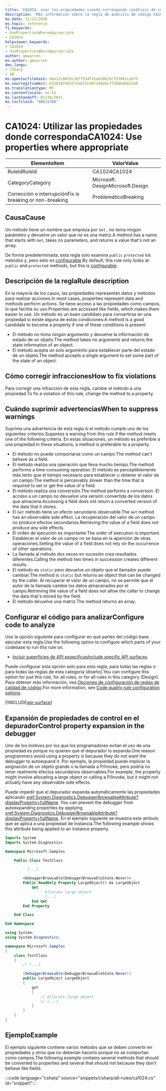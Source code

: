 ```yaml
---
title: 'CA1024: usar las propiedades cuando corresponda (análisis de código)'
description: 'Más información sobre la regla de análisis de código CA1024: usar propiedades cuando sea necesario'
ms.date: 12/21/2020
ms.topic: reference
f1_keywords:
- UsePropertiesWhereAppropriate
- CA1024
helpviewer_keywords:
- CA1024
- UsePropertiesWhereAppropriate
author: gewarren
ms.author: gewarren
dev_langs:
- CSharp
- VB
ms.openlocfilehash: bbe12c80fdc16f7934f35a620629cf53901ca5f5
ms.sourcegitcommit: 632818f4b527e5bf3c48fc04e0c7f3b4bdb8a248
ms.translationtype: MT
ms.contentlocale: es-ES
ms.lasthandoff: 01/20/2021
ms.locfileid: "98615794"
---
```

# <a name="ca1024-use-properties-where-appropriate"></a><span data-ttu-id="ef18a-103">CA1024: Utilizar las propiedades donde corresponda</span><span class="sxs-lookup"><span data-stu-id="ef18a-103">CA1024: Use properties where appropriate</span></span>

| <span data-ttu-id="ef18a-104">Elemento</span><span class="sxs-lookup"><span data-stu-id="ef18a-104">Item</span></span>                                     | <span data-ttu-id="ef18a-105">Valor</span><span class="sxs-lookup"><span data-stu-id="ef18a-105">Value</span></span>            |
|------------------------------------------|------------------|
| <span data-ttu-id="ef18a-106">RuleId</span><span class="sxs-lookup"><span data-stu-id="ef18a-106">RuleId</span></span>                                   | <span data-ttu-id="ef18a-107">CA1024</span><span class="sxs-lookup"><span data-stu-id="ef18a-107">CA1024</span></span>           |
| <span data-ttu-id="ef18a-108">Category</span><span class="sxs-lookup"><span data-stu-id="ef18a-108">Category</span></span>                                 | <span data-ttu-id="ef18a-109">Microsoft. Design</span><span class="sxs-lookup"><span data-stu-id="ef18a-109">Microsoft.Design</span></span> |
| <span data-ttu-id="ef18a-110">Corrección o interrupción</span><span class="sxs-lookup"><span data-stu-id="ef18a-110">Fix is breaking or non-breaking</span></span> | <span data-ttu-id="ef18a-111">Problemático</span><span class="sxs-lookup"><span data-stu-id="ef18a-111">Breaking</span></span>         |

## <a name="cause"></a><span data-ttu-id="ef18a-112">Causa</span><span class="sxs-lookup"><span data-stu-id="ef18a-112">Cause</span></span>

<span data-ttu-id="ef18a-113">Un método tiene un nombre que empieza por `Get` , no toma ningún parámetro y devuelve un valor que no es una matriz.</span><span class="sxs-lookup"><span data-stu-id="ef18a-113">A method has a name that starts with `Get`, takes no parameters, and returns a value that's not an array.</span></span>

<span data-ttu-id="ef18a-114">De forma predeterminada, esta regla solo examina `public` `protected` los métodos y, pero esto es [configurable](#configure-code-to-analyze).</span><span class="sxs-lookup"><span data-stu-id="ef18a-114">By default, this rule only looks at `public` and `protected` methods, but this is [configurable](#configure-code-to-analyze).</span></span>

## <a name="rule-description"></a><span data-ttu-id="ef18a-115">Descripción de la regla</span><span class="sxs-lookup"><span data-stu-id="ef18a-115">Rule description</span></span>

<span data-ttu-id="ef18a-116">En la mayoría de los casos, las propiedades representan datos y métodos para realizar acciones.</span><span class="sxs-lookup"><span data-stu-id="ef18a-116">In most cases, properties represent data and methods perform actions.</span></span> <span data-ttu-id="ef18a-117">Se tiene acceso a las propiedades como campos, lo que facilita su uso.</span><span class="sxs-lookup"><span data-stu-id="ef18a-117">Properties are accessed like fields, which makes them easier to use.</span></span> <span data-ttu-id="ef18a-118">Un método es un buen candidato para convertirse en una propiedad si existe alguna de estas condiciones:</span><span class="sxs-lookup"><span data-stu-id="ef18a-118">A method is a good candidate to become a property if one of these conditions is present:</span></span>

- <span data-ttu-id="ef18a-119">El método no toma ningún argumento y devuelve la información de estado de un objeto.</span><span class="sxs-lookup"><span data-stu-id="ef18a-119">The method takes no arguments and returns the state information of an object.</span></span>
- <span data-ttu-id="ef18a-120">El método acepta un solo argumento para establecer parte del estado de un objeto.</span><span class="sxs-lookup"><span data-stu-id="ef18a-120">The method accepts a single argument to set some part of the state of an object.</span></span>

## <a name="how-to-fix-violations"></a><span data-ttu-id="ef18a-121">Cómo corregir infracciones</span><span class="sxs-lookup"><span data-stu-id="ef18a-121">How to fix violations</span></span>

<span data-ttu-id="ef18a-122">Para corregir una infracción de esta regla, cambie el método a una propiedad.</span><span class="sxs-lookup"><span data-stu-id="ef18a-122">To fix a violation of this rule, change the method to a property.</span></span>

## <a name="when-to-suppress-warnings"></a><span data-ttu-id="ef18a-123">Cuándo suprimir advertencias</span><span class="sxs-lookup"><span data-stu-id="ef18a-123">When to suppress warnings</span></span>

<span data-ttu-id="ef18a-124">Suprima una advertencia de esta regla si el método cumple uno de los siguientes criterios.</span><span class="sxs-lookup"><span data-stu-id="ef18a-124">Suppress a warning from this rule if the method meets one of the following criteria.</span></span> <span data-ttu-id="ef18a-125">En estas situaciones, un método es preferible a una propiedad.</span><span class="sxs-lookup"><span data-stu-id="ef18a-125">In these situations, a method is preferable to a property.</span></span>

- <span data-ttu-id="ef18a-126">El método no puede comportarse como un campo.</span><span class="sxs-lookup"><span data-stu-id="ef18a-126">The method can't behave as a field.</span></span>
- <span data-ttu-id="ef18a-127">El método realiza una operación que lleva mucho tiempo.</span><span class="sxs-lookup"><span data-stu-id="ef18a-127">The method performs a time-consuming operation.</span></span> <span data-ttu-id="ef18a-128">El método es perceptiblemente más lento que el tiempo necesario para establecer u obtener el valor de un campo.</span><span class="sxs-lookup"><span data-stu-id="ef18a-128">The method is perceivably slower than the time that is required to set or get the value of a field.</span></span>
- <span data-ttu-id="ef18a-129">El método realiza una conversión.</span><span class="sxs-lookup"><span data-stu-id="ef18a-129">The method performs a conversion.</span></span> <span data-ttu-id="ef18a-130">El acceso a un campo no devuelve una versión convertida de los datos que almacena.</span><span class="sxs-lookup"><span data-stu-id="ef18a-130">Accessing a field does not return a converted version of the data that it stores.</span></span>
- <span data-ttu-id="ef18a-131">El `Get` método tiene un efecto secundario observable.</span><span class="sxs-lookup"><span data-stu-id="ef18a-131">The `Get` method has an observable side effect.</span></span> <span data-ttu-id="ef18a-132">La recuperación del valor de un campo no produce efectos secundarios.</span><span class="sxs-lookup"><span data-stu-id="ef18a-132">Retrieving the value of a field does not produce any side effects.</span></span>
- <span data-ttu-id="ef18a-133">El orden de ejecución es importante.</span><span class="sxs-lookup"><span data-stu-id="ef18a-133">The order of execution is important.</span></span> <span data-ttu-id="ef18a-134">Establecer el valor de un campo no se basa en la aparición de otras operaciones.</span><span class="sxs-lookup"><span data-stu-id="ef18a-134">Setting the value of a field does not rely on the occurrence of other operations.</span></span>
- <span data-ttu-id="ef18a-135">La llamada al método dos veces en sucesión crea resultados diferentes.</span><span class="sxs-lookup"><span data-stu-id="ef18a-135">Calling the method two times in succession creates different results.</span></span>
- <span data-ttu-id="ef18a-136">El método es `static` pero devuelve un objeto que el llamador puede cambiar.</span><span class="sxs-lookup"><span data-stu-id="ef18a-136">The method is `static` but returns an object that can be changed by the caller.</span></span> <span data-ttu-id="ef18a-137">Al recuperar el valor de un campo, no se permite que el autor de la llamada cambie los datos almacenados por el campo.</span><span class="sxs-lookup"><span data-stu-id="ef18a-137">Retrieving the value of a field does not allow the caller to change the data that's stored by the field.</span></span>
- <span data-ttu-id="ef18a-138">El método devuelve una matriz.</span><span class="sxs-lookup"><span data-stu-id="ef18a-138">The method returns an array.</span></span>

## <a name="configure-code-to-analyze"></a><span data-ttu-id="ef18a-139">Configurar el código para analizar</span><span class="sxs-lookup"><span data-stu-id="ef18a-139">Configure code to analyze</span></span>

<span data-ttu-id="ef18a-140">Use la opción siguiente para configurar en qué partes del código base ejecutar esta regla.</span><span class="sxs-lookup"><span data-stu-id="ef18a-140">Use the following option to configure which parts of your codebase to run this rule on.</span></span>

- [<span data-ttu-id="ef18a-141">Incluir superficies de API específicas</span><span class="sxs-lookup"><span data-stu-id="ef18a-141">Include specific API surfaces</span></span>](#include-specific-api-surfaces)

<span data-ttu-id="ef18a-142">Puede configurar esta opción solo para esta regla, para todas las reglas o para todas las reglas de esta categoría (diseño).</span><span class="sxs-lookup"><span data-stu-id="ef18a-142">You can configure this option for just this rule, for all rules, or for all rules in this category (Design).</span></span> <span data-ttu-id="ef18a-143">Para obtener más información, vea [Opciones de configuración de reglas de calidad de código](../code-quality-rule-options.md).</span><span class="sxs-lookup"><span data-stu-id="ef18a-143">For more information, see [Code quality rule configuration options](../code-quality-rule-options.md).</span></span>

[!INCLUDE[api-surface](~/includes/code-analysis/api-surface.md)]

## <a name="control-property-expansion-in-the-debugger"></a><span data-ttu-id="ef18a-144">Expansión de propiedades de control en el depurador</span><span class="sxs-lookup"><span data-stu-id="ef18a-144">Control property expansion in the debugger</span></span>

<span data-ttu-id="ef18a-145">Uno de los motivos por los que los programadores evitan el uso de una propiedad es porque no quieren que el depurador lo expanda.</span><span class="sxs-lookup"><span data-stu-id="ef18a-145">One reason programmers avoid using a property is because they do not want the debugger to autoexpand it.</span></span> <span data-ttu-id="ef18a-146">Por ejemplo, la propiedad puede implicar la asignación de un objeto grande o la llamada a P/Invoke, pero podría no tener realmente efectos secundarios observables.</span><span class="sxs-lookup"><span data-stu-id="ef18a-146">For example, the property might involve allocating a large object or calling a P/Invoke, but it might not actually have any observable side effects.</span></span>

<span data-ttu-id="ef18a-147">Puede impedir que el depurador expanda automáticamente las propiedades aplicando <xref:System.Diagnostics.DebuggerBrowsableAttribute?displayProperty=fullName> .</span><span class="sxs-lookup"><span data-stu-id="ef18a-147">You can prevent the debugger from autoexpanding properties by applying <xref:System.Diagnostics.DebuggerBrowsableAttribute?displayProperty=fullName>.</span></span> <span data-ttu-id="ef18a-148">En el ejemplo siguiente se muestra este atributo que se aplica a una propiedad de instancia.</span><span class="sxs-lookup"><span data-stu-id="ef18a-148">The following example shows this attribute being applied to an instance property.</span></span>

```vb
Imports System
Imports System.Diagnostics

Namespace Microsoft.Samples

    Public Class TestClass

        ' [...]

        <DebuggerBrowsable(DebuggerBrowsableState.Never)> _
        Public ReadOnly Property LargeObject() As LargeObject
            Get
                ' Allocate large object
                ' [...]
            End Get
        End Property

    End Class

End Namespace
```

```csharp
using System;
using System.Diagnostics;

namespace Microsoft.Samples
{
    class TestClass
    {
        // [...]

        [DebuggerBrowsable(DebuggerBrowsableState.Never)]
        public LargeObject LargeObject
        {
            get
            {
                // Allocate large object
                // [...]
            }
        }
    }
}
```

## <a name="example"></a><span data-ttu-id="ef18a-149">Ejemplo</span><span class="sxs-lookup"><span data-stu-id="ef18a-149">Example</span></span>

<span data-ttu-id="ef18a-150">El ejemplo siguiente contiene varios métodos que se deben convertir en propiedades y otros que no deberían hacerlo porque no se comportan como campos.</span><span class="sxs-lookup"><span data-stu-id="ef18a-150">The following example contains several methods that should be converted to properties and several that should not because they don't behave like fields.</span></span>

:::code language="csharp" source="snippets/csharp/all-rules/ca1024.cs" id="snippet1":::
